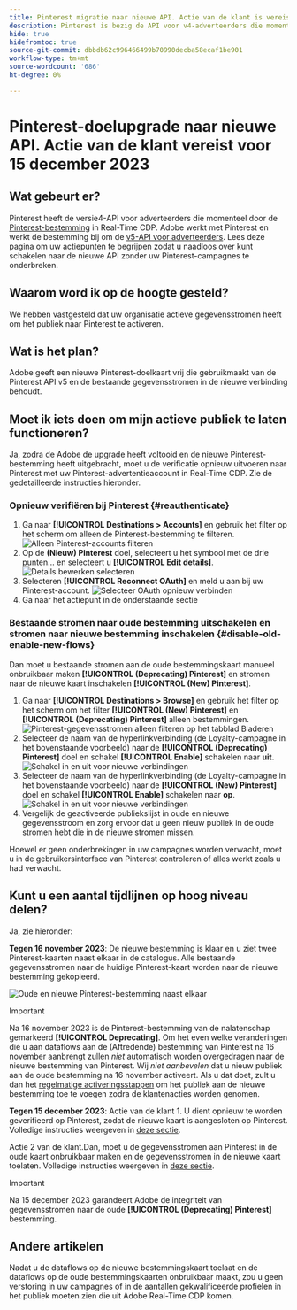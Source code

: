```yaml
---
title: Pinterest migratie naar nieuwe API. Actie van de klant is vereist.
description: Pinterest is bezig de API voor v4-adverteerders die momenteel door de Pinterest-bestemming in Real-Time CDP wordt gebruikt, te verouderen. Begrijp uw handelingspunten om naadloos overgang aan nieuwe API zonder onderbreking aan uw campagnes van Pinterest te maken.
hide: true
hidefromtoc: true
source-git-commit: dbbdb62c996466499b70990decba58ecaf1be901
workflow-type: tm+mt
source-wordcount: '686'
ht-degree: 0%

---
```


# Pinterest-doelupgrade naar nieuwe API. Actie van de klant vereist voor 15 december 2023

## Wat gebeurt er?

Pinterest heeft de versie4-API voor adverteerders die momenteel door de [Pinterest-bestemming](/help/destinations/catalog/advertising/pinterest.md) in Real-Time CDP. Adobe werkt met Pinterest en werkt de bestemming bij om de [v5-API voor adverteerders](https://developers.pinterest.com/docs/getting-started/migration/). Lees deze pagina om uw actiepunten te begrijpen zodat u naadloos over kunt schakelen naar de nieuwe API zonder uw Pinterest-campagnes te onderbreken.

## Waarom word ik op de hoogte gesteld?

We hebben vastgesteld dat uw organisatie actieve gegevensstromen heeft om het publiek naar Pinterest te activeren.

## Wat is het plan?

Adobe geeft een nieuwe Pinterest-doelkaart vrij die gebruikmaakt van de Pinterest API v5 en de bestaande gegevensstromen in de nieuwe verbinding behoudt.

## Moet ik iets doen om mijn actieve publiek te laten functioneren?

Ja, zodra de Adobe de upgrade heeft voltooid en de nieuwe Pinterest-bestemming heeft uitgebracht, moet u de verificatie opnieuw uitvoeren naar Pinterest met uw Pinterest-advertentieaccount in Real-Time CDP. Zie de gedetailleerde instructies hieronder.

### Opnieuw verifiëren bij Pinterest {#reauthenticate}

1. Ga naar **[!UICONTROL Destinations > Accounts]** en gebruik het filter op het scherm om alleen de Pinterest-bestemming te filteren.
   ![Alleen Pinterest-accounts filteren](/help/destinations/assets/catalog/advertising/pinterest-migration/filter-pinterest-acconts-only.png)
2. Op de **(Nieuw) Pinterest** doel, selecteert u het symbool met de drie punten... en selecteert u **[!UICONTROL Edit details]**.
   ![Details bewerken selecteren](/help/destinations/assets/catalog/advertising/pinterest-migration/edit-details-pinterest.png)
3. Selecteren **[!UICONTROL Reconnect OAuth]** en meld u aan bij uw Pinterest-account.
   ![Selecteer OAuth opnieuw verbinden](/help/destinations/assets/catalog/advertising/pinterest-migration/reconnect-oauth-pinterest.png)
4. Ga naar het actiepunt in de onderstaande sectie

### Bestaande stromen naar oude bestemming uitschakelen en stromen naar nieuwe bestemming inschakelen {#disable-old-enable-new-flows}

Dan moet u bestaande stromen aan de oude bestemmingskaart manueel onbruikbaar maken **[!UICONTROL (Deprecating) Pinterest]** en stromen naar de nieuwe kaart inschakelen **[!UICONTROL (New) Pinterest]**.

1. Ga naar **[!UICONTROL Destinations > Browse]** en gebruik het filter op het scherm om het filter **[!UICONTROL (New) Pinterest]** en **[!UICONTROL (Deprecating) Pinterest]** alleen bestemmingen.
   ![Pinterest-gegevensstromen alleen filteren op het tabblad Bladeren](/help/destinations/assets/catalog/advertising/pinterest-migration/filter-pinterest-browse.png)
2. Selecteer de naam van de hyperlinkverbinding (de Loyalty-campagne in het bovenstaande voorbeeld) naar de **[!UICONTROL (Deprecating) Pinterest]** doel en schakel **[!UICONTROL Enable]** schakelen naar **uit**.
   ![Schakel in en uit voor nieuwe verbindingen](/help/destinations/assets/catalog/advertising/pinterest-migration/enable-disable-toggle-old-destination.png)
3. Selecteer de naam van de hyperlinkverbinding (de Loyalty-campagne in het bovenstaande voorbeeld) naar de **[!UICONTROL (New) Pinterest]** doel en schakel **[!UICONTROL Enable]** schakelen naar **op**.
   ![Schakel in en uit voor nieuwe verbindingen](/help/destinations/assets/catalog/advertising/pinterest-migration/enable-disable-toggle-new-destination.png)
4. Vergelijk de geactiveerde publiekslijst in oude en nieuwe gegevensstroom en zorg ervoor dat u geen nieuw publiek in de oude stromen hebt die in de nieuwe stromen missen.

Hoewel er geen onderbrekingen in uw campagnes worden verwacht, moet u in de gebruikersinterface van Pinterest controleren of alles werkt zoals u had verwacht.

## Kunt u een aantal tijdlijnen op hoog niveau delen?

Ja, zie hieronder:

**Tegen 16 november 2023**: De nieuwe bestemming is klaar en u ziet twee Pinterest-kaarten naast elkaar in de catalogus. Alle bestaande gegevensstromen naar de huidige Pinterest-kaart worden naar de nieuwe bestemming gekopieerd.

![Oude en nieuwe Pinterest-bestemming naast elkaar](/help/destinations/assets/catalog/advertising/pinterest-migration/pinterest-two-cards-side-by-side.png)

>[!IMPORTANT]
>
>Na 16 november 2023 is de Pinterest-bestemming van de nalatenschap gemarkeerd **[!UICONTROL Deprecating]**. <span class="preview">Om het even welke veranderingen die u aan dataflows aan de (Aftredende) bestemming van Pinterest na 16 november aanbrengt zullen *niet* automatisch worden overgedragen naar de nieuwe bestemming van Pinterest. </span>
>Wij *niet aanbevelen* dat u nieuw publiek aan de oude bestemming na 16 november activeert. Als u dat doet, zult u dan het [regelmatige activeringsstappen](/help/destinations/ui/activate-segment-streaming-destinations.md) om het publiek aan de nieuwe bestemming toe te voegen zodra de klantenacties worden genomen.

**Tegen 15 december 2023**: <span class="preview">Actie van de klant 1</span>. U dient opnieuw te worden geverifieerd op Pinterest, zodat de nieuwe kaart is aangesloten op Pinterest. Volledige instructies weergeven in [deze sectie](#reauthenticate).

<span class="preview">Actie 2 van de klant</span>.Dan, moet u de gegevensstromen aan Pinterest in de oude kaart onbruikbaar maken en de gegevensstromen in de nieuwe kaart toelaten. Volledige instructies weergeven in [deze sectie](#disable-old-enable-new-flows).

>[!IMPORTANT]
>
>Na 15 december 2023 garandeert Adobe de integriteit van gegevensstromen naar de oude **[!UICONTROL (Deprecating) Pinterest]** bestemming.

## Andere artikelen

Nadat u de dataflows op de nieuwe bestemmingskaart toelaat en de dataflows op de oude bestemmingskaarten onbruikbaar maakt, zou u geen verstoring in uw campagnes of in de aantallen gekwalificeerde profielen in het publiek moeten zien die uit Adobe Real-Time CDP komen.
